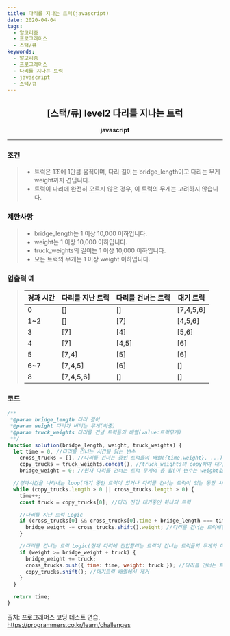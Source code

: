 ```yaml
---
title: 다리를 지나는 트럭(javascript)
date: 2020-04-04
tags:
  - 알고리즘
  - 프로그래머스
  - 스택/큐
keywords:
  - 알고리즘
  - 프로그래머스
  - 다리를 지나는 트럭
  - javascript
  - 스택/큐
---
```


## <center>[스택/큐] level2 다리를 지나는 트럭</center>

**<center>javascript</center>**

---

### 조건

> - 트럭은 1초에 1만큼 움직이며, 다리 길이는 bridge_length이고 다리는 무게 weight까지 견딥니다.
> - 트럭이 다리에 완전히 오르지 않은 경우, 이 트럭의 무게는 고려하지 않습니다.

### 제한사항

> - bridge_length는 1 이상 10,000 이하입니다.
> - weight는 1 이상 10,000 이하입니다.
> - truck_weights의 길이는 1 이상 10,000 이하입니다.
> - 모든 트럭의 무게는 1 이상 weight 이하입니다.

### 입출력 예

> | 경과 시간 | 다리를 지난 트럭 | 다리를 건너는 트럭 | 대기 트럭 |
> | --------- | ---------------- | ------------------ | --------- |
> | 0         | []               | []                 | [7,4,5,6] |
> | 1~2       | []               | [7]                | [4,5,6]   |
> | 3         | [7]              | [4]                | [5,6]     |
> | 4         | [7]              | [4,5]              | [6]       |
> | 5         | [7,4]            | [5]                | [6]       | s |
> | 6~7       | [7,4,5]          | [6]                | []        |
> | 8         | [7,4,5,6]        | []                 | []        |

### 코드

```javascript
/**
 *@param bridge_length 다리 길이
 *@param weight 다리가 버티는 무게(하중)
 *@param truck_weights 다리를 건널 트럭들의 배열(value:트럭무게)
 **/
function solution(bridge_length, weight, truck_weights) {
  let time = 0, //다리를 건너는 시간을 담는 변수
    cross_trucks = [], //다리를 건너는 중인 트럭들의 배열({time,weight}, ...)
    copy_trucks = truck_weights.concat(), //truck_weights의 copy하여 대기트럭 배열로 사용(다리 진입 시 배열에서 제거)
    bridge_weight = 0; //현재 다리를 건너는 트럭 무게의 총 합(이 변수는 weight값보다 작거나 같아야한다)

  //경과시간을 나타내는 loop(대기 중인 트럭이 있거나 다리를 건너는 트럭이 있는 동안 시간을 체크한다)
  while (copy_trucks.length > 0 || cross_trucks.length > 0) {
    time++;
    const truck = copy_trucks[0]; //다리 진입 대기중인 하나의 트럭

    //다리를 지난 트럭 Logic
    if (cross_trucks[0] && cross_trucks[0].time + bridge_length === time) {
      bridge_weight -= cross_trucks.shift().weight; //다리를 건너는 트럭배열에서 제거 및 현재 건너는 트럭들의 무게에서 뺀다.
    }

    //다리를 건너는 트럭 Logic(현재 다리에 진입할려는 트럭이 건너는 트럭들의 무게와 더했을 때 weight보다 낮은 경우 진입)
    if (weight >= bridge_weight + truck) {
      bridge_weight += truck;
      cross_trucks.push({ time: time, weight: truck }); //다리를 건너는 트럭 배열에 추가
      copy_trucks.shift(); //대기트럭 배열에서 제거
    }
  }

  return time;
}
```

출처: 프로그래머스 코딩 테스트 연습, https://programmers.co.kr/learn/challenges
